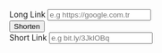 <html>
<head>
    <meta charset="utf-8" />
    <title>Shorten Link -Bitly</title>
    <script src="https://cdn.jsdelivr.net/npm/vue@2/dist/vue.js"></script>
    <script src="https://unpkg.com/axios/dist/axios.min.js"></script>
    <script src="https://cdn.jsdelivr.net/npm/@popperjs/core@2.10.2/dist/umd/popper.min.js" integrity="sha384-7+zCNj/IqJ95wo16oMtfsKbZ9ccEh31eOz1HGyDuCQ6wgnyJNSYdrPa03rtR1zdB" crossorigin="anonymous"></script>
    <script src="https://cdn.jsdelivr.net/npm/bootstrap@5.1.3/dist/js/bootstrap.min.js" integrity="sha384-QJHtvGhmr9XOIpI6YVutG+2QOK9T+ZnN4kzFN1RtK3zEFEIsxhlmWl5/YESvpZ13" crossorigin="anonymous"></script>
    <link href="https://cdn.jsdelivr.net/npm/bootstrap@5.1.3/dist/css/bootstrap.min.css" rel="stylesheet" integrity="sha384-1BmE4kWBq78iYhFldvKuhfTAU6auU8tT94WrHftjDbrCEXSU1oBoqyl2QvZ6jIW3" crossorigin="anonymous">
    <script src="https://cdn.jsdelivr.net/npm/bootstrap@5.1.3/dist/js/bootstrap.bundle.min.js" integrity="sha384-ka7Sk0Gln4gmtz2MlQnikT1wXgYsOg+OMhuP+IlRH9sENBO0LRn5q+8nbTov4+1p" crossorigin="anonymous"></script>
</head>
<body>

<div id="app">    
        <div class="row">   
            <div class="col-md-6">
                <label for="">Long Link</label>
                <input type="text" class="form-control" id="" v-model="longLink" placeholder="e.g https://google.com.tr">        
              </div>
              <div class="col pt-4">
                <button type="submit" class="btn btn-primary" v-on:click="shorten()">Shorten</button>        
              </div>  
        </div>
        <div class="row">
            <div class="col-md-4">
                <label for="">Short Link</label>
                <input type="text" class="form-control" id="" v-model="shortLink" placeholder="e.g bit.ly/3JklOBq">        
              </div>
        </div> 
</div>
    <script src="vue.js"></script>    
</body>
</html>
